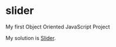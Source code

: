 # slider
My first Object Oriented JavaScript Project

My solution is [Slider](https://2020liliya.github.io/slider/).
